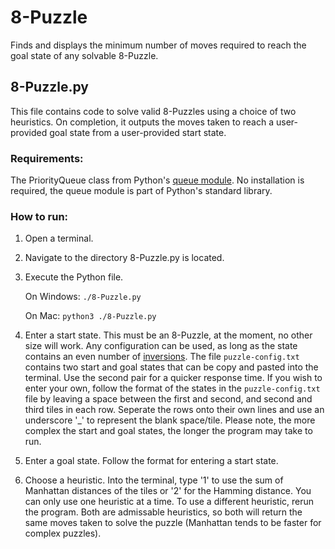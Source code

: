 # 8-Puzzle
Finds and displays the minimum number of moves required to reach the goal state of any solvable 8-Puzzle. 

## 8-Puzzle.py
This file contains code to solve valid 8-Puzzles using a choice of two heuristics.
On completion, it outputs the moves taken to reach a user-provided goal state from a user-provided start state.

### Requirements:
The PriorityQueue class from Python's [queue module](https://docs.python.org/3/library/queue.html).
No installation is required, the queue module is part of Python's standard library.

### How to run:
 1. Open a terminal.
 2. Navigate to the directory 8-Puzzle.py is located.
 3. Execute the Python file.
 
      On Windows:
	   `./8-Puzzle.py`
     
      On Mac:
	   `python3 ./8-Puzzle.py`

 4. Enter a start state. This must be an 8-Puzzle, at the moment, no other size will work. Any configuration can be used, as long as the state contains an even number of [inversions](https://www.cs.bham.ac.uk/~mdr/teaching/modules04/java2/TilesSolvability.html). The file `puzzle-config.txt` contains two start and goal states that can be copy and pasted into the terminal. Use the second pair for a quicker response time. If you wish to enter your own, follow the format of the states in the `puzzle-config.txt` file by leaving a space between the first and second, and second and third tiles in each row. Seperate the rows onto their own lines and use an underscore '_' to represent the blank space/tile. Please note, the more complex the start and goal states, the longer the program may take to run.
 5. Enter a goal state. Follow the format for entering a start state. 
 6. Choose a heuristic. Into the terminal, type '1' to use the sum of Manhattan distances of the tiles or '2' for the Hamming distance. You can only use one heuristic at a time. To use a different heuristic, rerun the program. Both are admissable heuristics, so both will return the same moves taken to solve the puzzle (Manhattan tends to be faster for complex puzzles). 
